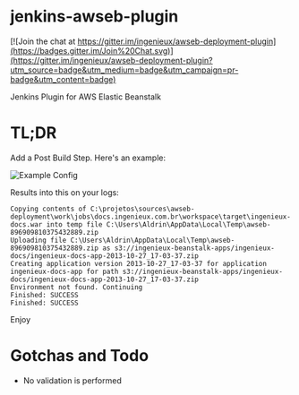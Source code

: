 # jenkins-awseb-plugin

[![Join the chat at https://gitter.im/ingenieux/awseb-deployment-plugin](https://badges.gitter.im/Join%20Chat.svg)](https://gitter.im/ingenieux/awseb-deployment-plugin?utm_source=badge&utm_medium=badge&utm_campaign=pr-badge&utm_content=badge)

Jenkins Plugin for AWS Elastic Beanstalk

# TL;DR

Add a Post Build Step. Here's an example:

![Example Config](http://content.screencast.com/users/aldrinleal/folders/Snagit/media/f2042a57-892f-4cd0-9400-c6eca2674eba/10.27.2013-16.58.png)

Results into this on your logs:

```
Copying contents of C:\projetos\sources\awseb-deployment\work\jobs\docs.ingenieux.com.br\workspace\target\ingenieux-docs.war into temp file C:\Users\Aldrin\AppData\Local\Temp\awseb-896909810375432889.zip
Uploading file C:\Users\Aldrin\AppData\Local\Temp\awseb-896909810375432889.zip as s3://ingenieux-beanstalk-apps/ingenieux-docs/ingenieux-docs-app-2013-10-27_17-03-37.zip
Creating application version 2013-10-27_17-03-37 for application ingenieux-docs-app for path s3://ingenieux-beanstalk-apps/ingenieux-docs/ingenieux-docs-app-2013-10-27_17-03-37.zip
Environment not found. Continuing
Finished: SUCCESS
Finished: SUCCESS
```

Enjoy

# Gotchas and Todo

  * No validation is performed

